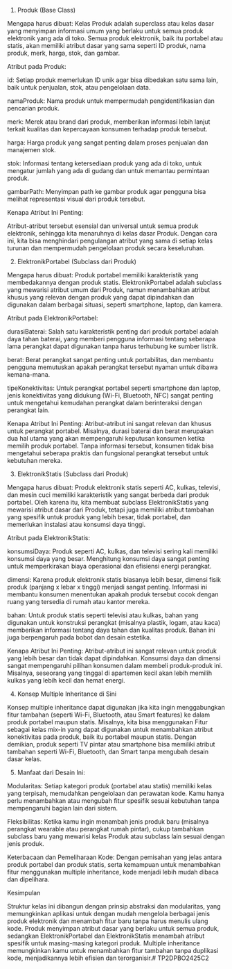 1. Produk (Base Class)

Mengapa harus dibuat:
Kelas Produk adalah superclass atau kelas dasar yang menyimpan informasi umum yang berlaku untuk semua produk elektronik yang ada di toko. Semua produk elektronik, baik itu portabel atau statis, akan memiliki atribut dasar yang sama seperti ID produk, nama produk, merk, harga, stok, dan gambar.

Atribut pada Produk:

id: Setiap produk memerlukan ID unik agar bisa dibedakan satu sama lain, baik untuk penjualan, stok, atau pengelolaan data.

namaProduk: Nama produk untuk mempermudah pengidentifikasian dan pencarian produk.

merk: Merek atau brand dari produk, memberikan informasi lebih lanjut terkait kualitas dan kepercayaan konsumen terhadap produk tersebut.

harga: Harga produk yang sangat penting dalam proses penjualan dan manajemen stok.

stok: Informasi tentang ketersediaan produk yang ada di toko, untuk mengatur jumlah yang ada di gudang dan untuk memantau permintaan produk.

gambarPath: Menyimpan path ke gambar produk agar pengguna bisa melihat representasi visual dari produk tersebut.

Kenapa Atribut Ini Penting:

Atribut-atribut tersebut esensial dan universal untuk semua produk elektronik, sehingga kita menaruhnya di kelas dasar Produk. Dengan cara ini, kita bisa menghindari pengulangan atribut yang sama di setiap kelas turunan dan mempermudah pengelolaan produk secara keseluruhan.

2. ElektronikPortabel (Subclass dari Produk)

Mengapa harus dibuat:
Produk portabel memiliki karakteristik yang membedakannya dengan produk statis. ElektronikPortabel adalah subclass yang mewarisi atribut umum dari Produk, namun menambahkan atribut khusus yang relevan dengan produk yang dapat dipindahkan dan digunakan dalam berbagai situasi, seperti smartphone, laptop, dan kamera.

Atribut pada ElektronikPortabel:

durasiBaterai: Salah satu karakteristik penting dari produk portabel adalah daya tahan baterai, yang memberi pengguna informasi tentang seberapa lama perangkat dapat digunakan tanpa harus terhubung ke sumber listrik.

berat: Berat perangkat sangat penting untuk portabilitas, dan membantu pengguna memutuskan apakah perangkat tersebut nyaman untuk dibawa kemana-mana.

tipeKonektivitas: Untuk perangkat portabel seperti smartphone dan laptop, jenis konektivitas yang didukung (Wi-Fi, Bluetooth, NFC) sangat penting untuk mengetahui kemudahan perangkat dalam berinteraksi dengan perangkat lain.

Kenapa Atribut Ini Penting:
Atribut-atribut ini sangat relevan dan khusus untuk perangkat portabel. Misalnya, durasi baterai dan berat merupakan dua hal utama yang akan mempengaruhi keputusan konsumen ketika memilih produk portabel. Tanpa informasi tersebut, konsumen tidak bisa mengetahui seberapa praktis dan fungsional perangkat tersebut untuk kebutuhan mereka.

3. ElektronikStatis (Subclass dari Produk)

Mengapa harus dibuat:
Produk elektronik statis seperti AC, kulkas, televisi, dan mesin cuci memiliki karakteristik yang sangat berbeda dari produk portabel. Oleh karena itu, kita membuat subclass ElektronikStatis yang mewarisi atribut dasar dari Produk, tetapi juga memiliki atribut tambahan yang spesifik untuk produk yang lebih besar, tidak portabel, dan memerlukan instalasi atau konsumsi daya tinggi.

Atribut pada ElektronikStatis:

konsumsiDaya: Produk seperti AC, kulkas, dan televisi sering kali memiliki konsumsi daya yang besar. Menghitung konsumsi daya sangat penting untuk memperkirakan biaya operasional dan efisiensi energi perangkat.

dimensi: Karena produk elektronik statis biasanya lebih besar, dimensi fisik produk (panjang x lebar x tinggi) menjadi sangat penting. Informasi ini membantu konsumen menentukan apakah produk tersebut cocok dengan ruang yang tersedia di rumah atau kantor mereka.

bahan: Untuk produk statis seperti televisi atau kulkas, bahan yang digunakan untuk konstruksi perangkat (misalnya plastik, logam, atau kaca) memberikan informasi tentang daya tahan dan kualitas produk. Bahan ini juga berpengaruh pada bobot dan desain estetika.

Kenapa Atribut Ini Penting:
Atribut-atribut ini sangat relevan untuk produk yang lebih besar dan tidak dapat dipindahkan. Konsumsi daya dan dimensi sangat mempengaruhi pilihan konsumen dalam membeli produk-produk ini. Misalnya, seseorang yang tinggal di apartemen kecil akan lebih memilih kulkas yang lebih kecil dan hemat energi.

4. Konsep Multiple Inheritance di Sini

Konsep multiple inheritance dapat digunakan jika kita ingin menggabungkan fitur tambahan (seperti Wi-Fi, Bluetooth, atau Smart features) ke dalam produk portabel maupun statis. Misalnya, kita bisa menggunakan Fitur sebagai kelas mix-in yang dapat digunakan untuk menambahkan atribut konektivitas pada produk, baik itu portabel maupun statis. Dengan demikian, produk seperti TV pintar atau smartphone bisa memiliki atribut tambahan seperti Wi-Fi, Bluetooth, dan Smart tanpa mengubah desain dasar kelas.

5. Manfaat dari Desain Ini:

Modularitas: Setiap kategori produk (portabel atau statis) memiliki kelas yang terpisah, memudahkan pengelolaan dan perawatan kode. Kamu hanya perlu menambahkan atau mengubah fitur spesifik sesuai kebutuhan tanpa mempengaruhi bagian lain dari sistem.

Fleksibilitas: Ketika kamu ingin menambah jenis produk baru (misalnya perangkat wearable atau perangkat rumah pintar), cukup tambahkan subclass baru yang mewarisi kelas Produk atau subclass lain sesuai dengan jenis produk.

Keterbacaan dan Pemeliharaan Kode: Dengan pemisahan yang jelas antara produk portabel dan produk statis, serta kemampuan untuk menambahkan fitur menggunakan multiple inheritance, kode menjadi lebih mudah dibaca dan dipelihara.

Kesimpulan

Struktur kelas ini dibangun dengan prinsip abstraksi dan modularitas, yang memungkinkan aplikasi untuk dengan mudah mengelola berbagai jenis produk elektronik dan menambah fitur baru tanpa harus menulis ulang kode. Produk menyimpan atribut dasar yang berlaku untuk semua produk, sedangkan ElektronikPortabel dan ElektronikStatis menambah atribut spesifik untuk masing-masing kategori produk. Multiple inheritance memungkinkan kamu untuk menambahkan fitur tambahan tanpa duplikasi kode, menjadikannya lebih efisien dan terorganisir.#   T P 2 D P B O 2 4 2 5 C 2  
 
